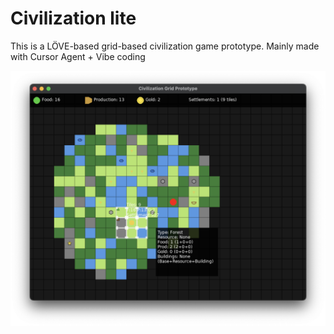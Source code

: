 # Civilization lite

This is a LÖVE-based grid-based civilization game prototype.
Mainly made with Cursor Agent + Vibe coding

![Game Screenshot](image.png)
